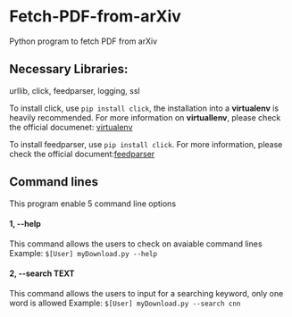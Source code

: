 # Fetch-PDF-from-arXiv
Python program to fetch PDF from arXiv

## Necessary Libraries:
urllib, click, feedparser, logging, ssl

To install click, use ```pip install click```, the installation into a **virtualenv** is heavily recommended.
For more information on **virtuallenv**, please check the official documenet: [virtualenv](https://click.palletsprojects.com/en/5.x/quickstart/)

To install feedparser, use ```pip install click```. For more information, please check the official document:[feedparser](https://pypi.org/project/feedparser/)

## Command lines
This program enable 5 command line options
####  1, --help 
This command allows the users to check on avaiable command lines
Example: ```$[User] myDownload.py --help```

####  2, --search TEXT 
This command allows the users to input for a searching keyword, only one word is allowed
Example: ```$[User] myDownload.py --search cnn```
